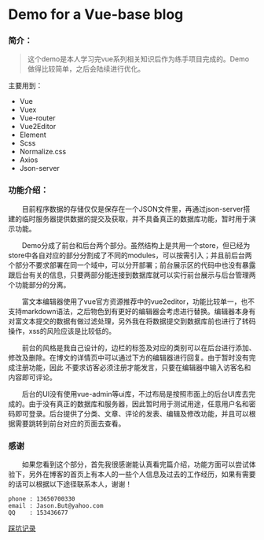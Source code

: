# Demo for a Vue-base blog




### 简介：
>   这个demo是本人学习完vue系列相关知识后作为练手项目完成的。Demo做得比较简单，之后会陆续进行优化。


主要用到：
* Vue
* Vuex
* Vue-router
* Vue2Editor
* Element
* Scss
* Normalize.css
* Axios
* Json-server


### 功能介绍：

&emsp;&emsp;目前程序数据的存储仅仅是保存在一个JSON文件里，再通过json-server搭建的临时服务器提供数据的提交及获取，并不具备真正的数据库功能，暂时用于演示功能。

&emsp;&emsp;Demo分成了前台和后台两个部分。虽然结构上是共用一个store，但已经为store中各自对应的部分分割成了不同的modules，可以按需引入；并且前后台两个部分不要求部署在同一个域中，可以分开部署；前台展示区的代码中也没有暴露跟后台有关的信息，只要两部分能连接到数据库就可以实行前台展示与后台管理两个功能部分的分离。

&emsp;&emsp;富文本编辑器使用了vue官方资源推荐中的vue2editor，功能比较单一，也不支持markdown语法，之后物色到有更好的编辑器会考虑进行替换。编辑器本身有对富文本提交的数据有做过滤处理，另外我在将数据提交到数据库前也进行了转码操作，xss的风险应该是比较低的。

&emsp;&emsp;前台的风格是我自己设计的，边栏的标签及对应的类别可以在后台进行添加、修改及删除。在博文的详情页中可以通过下方的编辑器进行回复。由于暂时没有完成注册功能，因此 不要求访客必须注册才能发言，只要在编辑器中输入访客名和内容即可评论。

&emsp;&emsp;后台的UI没有使用vue-admin等ui库，不过布局是按照市面上的后台UI库去完成的。由于没有真正的数据库和服务器，因此暂时用于测试用途，任意用户名和密码即可登录。后台提供了分类、文章、评论的发表、编辑及修改功能，并且可以根据需要跳转到前台对应的页面去查看。

### 感谢
&emsp;&emsp;如果您看到这个部分，首先我很感谢能认真看完篇介绍，功能方面可以尝试体验下，另外在博客的首页上有本人的一些个人信息及过去的工作经历，如果有需要的话可以根据以下途径联系本人，谢谢！

```
phone : 13650700330
email : Jason.But@yahoo.com
QQ    : 153436677
```

[踩坑记录](./UPDATE.md)
